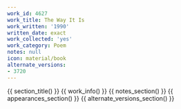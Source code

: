 ```yaml
---
work_id: 4627
work_title: The Way It Is
work_written: '1990'
written_date: exact
work_collected: 'yes'
work_category: Poem
notes: null
icon: material/book
alternate_versions:
- 3720
---
```


{{ section_title() }}
{{ work_info() }}
{{ notes_section() }}
{{ appearances_section() }}
{{ alternate_versions_section() }}